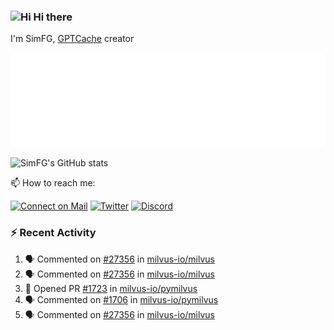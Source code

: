 ### <img src='https://qpluspicture.oss-cn-beijing.aliyuncs.com/6LjjQA/Hi.gif' alt='Hi' width="24"/> Hi there

I'm SimFG, [GPTCache](https://github.com/zilliztech/GPTCache) creator

![Metrics 👋](/metrics.plugin.followup.user.svg)

![SimFG's GitHub stats](https://github-readme-stats.vercel.app/api?username=SimFG&show_icons=true&theme=radical&count_private=true)

📫 How to reach me:

[![Connect on Mail](https://img.shields.io/badge/Ask%20me-anything-1abc9c.svg)](mailto:1142838399@qq.com)
[![Twitter](https://img.shields.io/twitter/follow/FogSim?style=social)](https://twitter.com/FogSim)
[![Discord](https://img.shields.io/discord/1092648432495251507?label=Discord&logo=discord)](https://discord.gg/Q8C6WEjSWV)

### :zap: Recent Activity

<!--START_SECTION:activity-->
1. 🗣 Commented on [#27356](https://github.com/milvus-io/milvus/issues/27356) in [milvus-io/milvus](https://github.com/milvus-io/milvus)
2. 🗣 Commented on [#27356](https://github.com/milvus-io/milvus/issues/27356) in [milvus-io/milvus](https://github.com/milvus-io/milvus)
3. 💪 Opened PR [#1723](https://github.com/milvus-io/pymilvus/pull/1723) in [milvus-io/pymilvus](https://github.com/milvus-io/pymilvus)
4. 🗣 Commented on [#1706](https://github.com/milvus-io/pymilvus/issues/1706) in [milvus-io/pymilvus](https://github.com/milvus-io/pymilvus)
5. 🗣 Commented on [#27356](https://github.com/milvus-io/milvus/issues/27356) in [milvus-io/milvus](https://github.com/milvus-io/milvus)
<!--END_SECTION:activity-->

